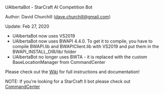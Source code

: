 UAlbertaBot - StarCraft AI Competition Bot

Author:  David Churchill (dave.churchill@gmail.com)

Update: Feb 27, 2020
- UAlbertaBot now uses VS2019
- UAlbertaBot now uses BWAPI 4.4.0. To get it to compile, you have to compile BWAPI.lib and BWAPIClient.lib with VS2019 and put them in the BWAPI_INSTALL_DIR/lib/ folder
- UAlbertaBot no longer uses BWTA - it is replaced with the custom BaseLocationManager from CommandCenter

Please check out the [Wiki](https://github.com/davechurchill/ualbertabot/wiki) for full instructions and documentation!

NOTE: If you're looking for a StarCraft II bot please check out [CommandCenter](https://github.com/davechurchill/commandcenter/)
